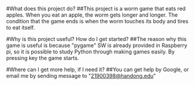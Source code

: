 #What does this project do?
        ##This project is a worm game that eats red apples. When you eat an apple, the worm gets longer and longer. The condition that the game ends is when the worm touches its body and tires to eat itself.

#Why is this project useful? How do I get started?
        ##The reason why this game is useful is because "pygame" SW is already provided in Raspberry pi, so it is possible to study Python through making games easily. By pressing key the game starts.

#Where can I get more help, if I need it?
	##You can get help  by Google, or email me by sending message to "21900398@handong.edu"

